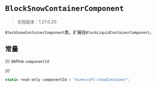 # `BlockSnowContainerComponent`

> 文档版本：1.21.0.20

`BlockSnowContainerComponent`类，扩展自`BlockLiquidContainerComponent`。

## 常量

/// define
`componentId`


///

```js
static read-only componentId = "minecraft:snowContainer";
```

